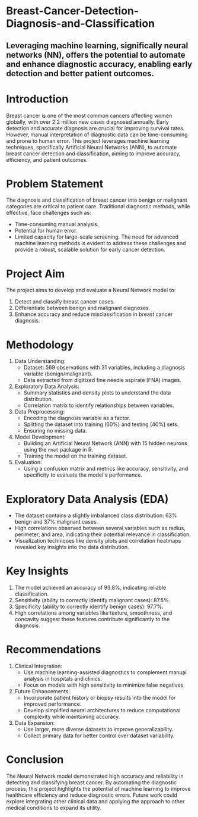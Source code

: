 # Breast-Cancer-Detection-Diagnosis-and-Classification
## Leveraging machine learning, significally neural networks (NN), offers the potential to automate and enhance diagnostic accuracy, enabling early detection and better patient outcomes.

# Introduction
Breast cancer is one of the most common cancers affecting women globally, with over 2.2 million new cases diagnosed annually. Early detection and accurate diagnosis are crucial for improving survival rates. However, manual interpretation of diagnostic data can be time-consuming and prone to human error. This project leverages machine learning techniques, specifically Artificial Neural Networks (ANN), to automate breast cancer detection and classification, aiming to improve accuracy, efficiency, and patient outcomes.

# Problem Statement
The diagnosis and classification of breast cancer into benign or malignant categories are critical to patient care. Traditional diagnostic methods, while effective, face challenges such as:
- Time-consuming manual analysis.
- Potential for human error.
- Limited capacity for large-scale screening.
The need for advanced machine learning methods is evident to address these challenges and provide a robust, scalable solution for early cancer detection.

# Project Aim
The project aims to develop and evaluate a Neural Network model to:
1. Detect and classify breast cancer cases.
2. Differentiate between benign and malignant diagnoses.
3. Enhance accuracy and reduce misclassification in breast cancer diagnosis.

# Methodology
1. Data Understanding:
   - Dataset: 569 observations with 31 variables, including a diagnosis variable (benign/malignant).
   - Data extracted from digitized fine needle aspirate (FNA) images.
2. Exploratory Data Analysis:
   - Summary statistics and density plots to understand the data distribution.
   - Correlation matrix to identify relationships between variables.
3. Data Preprocessing:
   - Encoding the diagnosis variable as a factor.
   - Splitting the dataset into training (60%) and testing (40%) sets.
   - Ensuring no missing data.
4. Model Development:
   - Building an Artificial Neural Network (ANN) with 15 hidden neurons using the `nnet` package in R.
   - Training the model on the training dataset.
5. Evaluation:
   - Using a confusion matrix and metrics like accuracy, sensitivity, and specificity to evaluate the model's performance.

# Exploratory Data Analysis (EDA)
- The dataset contains a slightly imbalanced class distribution: 63% benign and 37% malignant cases.
- High correlations observed between several variables such as radius, perimeter, and area, indicating their potential relevance in classification.
- Visualization techniques like density plots and correlation heatmaps revealed key insights into the data distribution.

# Key Insights
1. The model achieved an accuracy of 93.8%, indicating reliable classification.
2. Sensitivity (ability to correctly identify malignant cases): 87.5%.
3. Specificity (ability to correctly identify benign cases): 97.7%.
4. High correlations among variables like texture, smoothness, and concavity suggest these features contribute significantly to the diagnosis.

# Recommendations
1. Clinical Integration:
   - Use machine learning-assisted diagnostics to complement manual analysis in hospitals and clinics.
   - Focus on models with high sensitivity to minimize false negatives.
2. Future Enhancements:
   - Incorporate patient history or biopsy results into the model for improved performance.
   - Develop simplified neural architectures to reduce computational complexity while maintaining accuracy.
3. Data Expansion:
   - Use larger, more diverse datasets to improve generalizability.
   - Collect primary data for better control over dataset variability.

# Conclusion
The Neural Network model demonstrated high accuracy and reliability in detecting and classifying breast cancer. By automating the diagnostic process, this project highlights the potential of machine learning to improve healthcare efficiency and reduce diagnostic errors. Future work could explore integrating other clinical data and applying the approach to other medical conditions to expand its utility.
